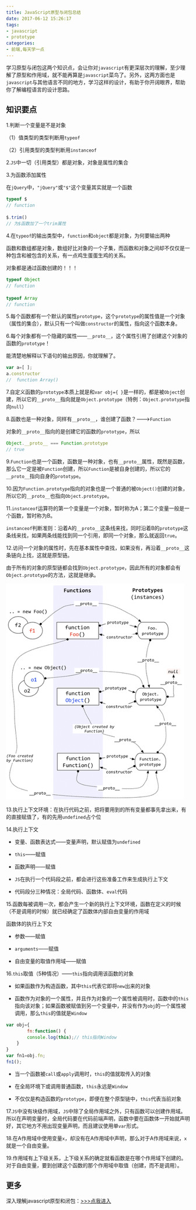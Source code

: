 ```yaml
---
title: JavaScript原型与闭包总结
date: 2017-06-12 15:26:17
tags:
- javascript
- prototype
categories:
- 前端,每天学一点
---
```

学习原型与闭包这两个知识点，会让你对`javascript`有更深层次的理解，至少理解了原型和作用域，就不能再算是`javascript`菜鸟了。另外，这两方面也是`javascript`与其他语言不同的地方，学习这样的设计，有助于你开阔眼界，帮助你了解编程语言的设计思路。

<!--more-->

## 知识要点

1.判断一个变量是不是对象

（1）值类型的类型判断用`typeof`

（2）引用类型的类型判断用`instanceof`

2.`JS`中一切（引用类型）都是对象，对象是属性的集合

3.为函数添加属性

在`jQuery`中，`"jQuery"`或`"$"`这个变量其实就是一个函数

```javascript
typeof $  
// function

$.trim()
// 为$函数加了一个trim属性
```

4.在`typeof`的输出类型中，`function`和`object`都是对象，为何要输出两种

函数和数组都是对象，数组好比对象的一个子集，而函数和对象之间却不仅仅是一种包含和被包含的关系，有一点鸡生蛋蛋生鸡的关系。

对象都是通过函数创建的！！！
```javascript
typeof Object
// function

typeof Array
// function
```

5.每个函数都有一个默认的属性`prototype`，这个`prototype`的属性值是一个对象（属性的集合），默认只有一个叫做`constructor`的属性，指向这个函数本身。

6.每个对象都有一个隐藏的属性——`__proto__`，这个属性引用了创建这个对象的函数的`prototype`！

能清楚地解释以下语句的输出原因，你就理解了。
```javascript
var a=[ ]; 
a.constructor
//  function Array()
```

7.自定义函数的`prototype`本质上就是和`var obj={ }`是一样的，都是被`Object`创建，所以它的`__proto__`指向就是`Object.prototype`（特例：`Object.prototype`指向`null`）

8.函数也是一种对象，同样有`__proto__`，谁创建了函数？--->`Function`

对象的`__proto__`指向的是创建它的函数的`prototype`，所以
```javascript
Object.__proto__ === Function.prototype
// true
```

9.`Function`也是一个函数，函数是一种对象，也有`__proto__`属性，既然是函数，那么它一定是被`Function`创建，所以`Function`是被自身创建的，所以它的`__proto__`指向自身的`prototype`。


10.因为`Function.prototype`指向的对象也是一个普通的被`Object()`创建的对象，所以它的`__proto__`也指向`Object.prototype`。


11.`instanceof`运算符的第一个变量是一个对象，暂时称为A；第二个变量一般是一个函数，暂时称为B。

`instanceof`判断准则：沿着A的`__proto__`这条线来找，同时沿着B的`prototype`这条线来找，如果两条线能找到同一个引用，即同一个对象，那么就返回`true`。


12.访问一个对象的属性时，先在基本属性中查找，如果没有，再沿着`__proto__`这条链向上找，这就是原型链。

由于所有的对象的原型链都会找到`Object.prototype`，因此所有的对象都会有`Object.prototype`的方法，这就是继承。

![](https://raw.githubusercontent.com/Nirvana-cn/Photograph-deposit/master/p06.png)

13.执行上下文环境：在执行代码之前，把将要用到的所有变量都事先拿出来，有的直接赋值了，有的先用`undefined`占个位

14.执行上下文

- 变量、函数表达式——变量声明，默认赋值为`undefined`

- `this`——赋值

- 函数声明——赋值

* `JS`在执行一个代码段之前，都会进行这些准备工作来生成执行上下文

* 代码段分三种情况：全局代码、函数体、`eval`代码

15.函数每被调用一次，都会产生一个新的执行上下文环境，函数在定义的时候（不是调用的时候）就已经确定了函数体内部自由变量的作用域

函数体的执行上下文

- 参数——赋值

- `arguments`——赋值

- 自由变量的取值作用域——赋值

16.`this`取值（5种情况）——`this`指向调用该函数的对象

- 如果函数作为构造函数，其中`this`代表它即将`new`出来的对象

- 函数作为对象的一个属性，并且作为对象的一个属性被调用时，函数中的`this`指向该对象；如果函数被赋值到另一个变量中，并没有作为`obj`的一个属性被调用，那么`this`的值就是`Window`

```javascript
var obj={
        fn:function() {
        console.log(this);// this指向Window
    }
}
var fn1=obj.fn;
fn1();
```

- 当一个函数被`call`或`apply`调用时，`this`的值就取传入的对象

- 在全局环境下或调用普通函数，`this`永远是`Window`

- 不仅仅是构造函数的`prototype`，即便在整个原型链中，`this`代表当前对象

17.`JS`中没有块级作用域，`JS`中除了全局作用域之外，只有函数可以创建作用域。所以在声明变量时，全局代码要在代码前端声明，函数中要在函数体一开始就声明好，其它地方不用出现变量声明，而且建议使用单`var`形式。

18.在A作用域中使用变量`x`，却没有在A作用域中声明，那么对于A作用域来说，`x`就是一个自由变量。

19.作用域有上下级关系，上下级关系的确定就看函数是在哪个作用域下创建的。对于自由变量，要到创建这个函数的那个作用域中取值（创建，而不是调用）。

## 更多

深入理解javascript原型和闭包：[>>>点我进入](http://www.cnblogs.com/wangfupeng1988/p/3977924.html)
